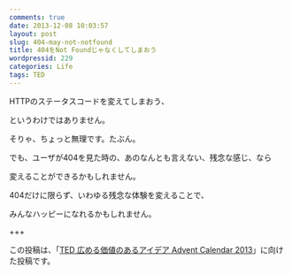 ```yaml
---
comments: true
date: 2013-12-08 10:03:57
layout: post
slug: 404-may-not-notfound
title: 404をNot Foundじゃなくしてしまおう
wordpressid: 229
categories: Life
tags: TED
---
```


HTTPのステータスコードを変えてしまおう、

というわけではありません。

そりゃ、ちょっと無理です。たぶん。


でも、ユーザが404を見た時の、あのなんとも言えない、残念な感じ、なら

変えることができるかもしれません。

<!-- more -->



404だけに限らず、いわゆる残念な体験を変えることで、

みんなハッピーになれるかもしれません。

+++

この投稿は、「[TED 広める価値のあるアイデア Advent Calendar 2013](http://www.adventar.org/calendars/158)」に向けた投稿です。
